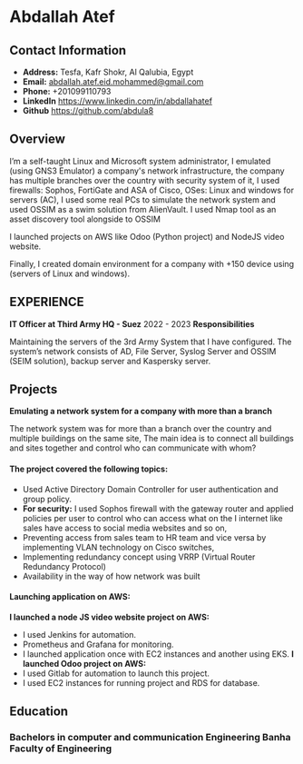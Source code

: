 
# Abdallah Atef

## Contact Information

- **Address:** Tesfa, Kafr Shokr, Al Qalubia, Egypt 
- **Email:** abdallah.atef.eid.mohammed@gmail.com
- **Phone:** +201099110793
- **LinkedIn** https://www.linkedin.com/in/abdallahatef
- **Github** https://github.com/abdula8

## Overview

<p> 
I’m a self-taught Linux and Microsoft system administrator, I emulated (using GNS3 Emulator) a company's network infrastructure, the company has multiple branches over the country with security system of it, I used firewalls: Sophos, FortiGate and ASA of Cisco, OSes: Linux and windows for servers (AC), I used some real PCs to simulate the network system and used OSSIM as a swim solution from AlienVault.
I used Nmap tool as an asset discovery tool alongside to OSSIM
<p>
I launched projects on AWS like Odoo (Python project) and NodeJS video website.
</p>
<p>
Finally, I created domain environment for a company with +150 device using (servers of Linux and windows). 
</p>
</p>

## EXPERIENCE

**IT Officer at Third Army HQ - Suez** 2022 - 2023
**Responsibilities**
<p>
Maintaining the servers of the 3rd Army System that I have configured. The system’s network consists of AD, File Server, Syslog Server and OSSIM (SEIM solution), backup server and Kaspersky server.
</p>

## Projects

**Emulating a network system for a company with more than a branch**
<p>
The network system was for more than a branch over the country and multiple buildings on the same site, The main idea is to connect all buildings and sites together and control who can communicate with whom?
</p>

#### The project covered the following topics:
- Used Active Directory Domain Controller for user authentication and group policy.
- **For security:**  I used Sophos firewall with the gateway router and applied policies per user to control who can access what on the I internet like sales have access to social media websites and so on,
- Preventing access from sales team to HR team and vice versa by implementing VLAN technology on Cisco switches,
- Implementing redundancy concept using VRRP (Virtual Router Redundancy Protocol)
- Availability in the way of how network was built

#### Launching application on AWS:

**I launched a node JS video website project on AWS:**
- I used Jenkins for automation.
- Prometheus and Grafana for monitoring.
- I launched application once with EC2 instances and another using EKS.
**I launched Odoo project on AWS:**
- I used Gitlab for automation to launch this project.
- I used EC2 instances for running project and RDS for database.

## Education

### Bachelors in computer and communication Engineering Banha Faculty of Engineering
